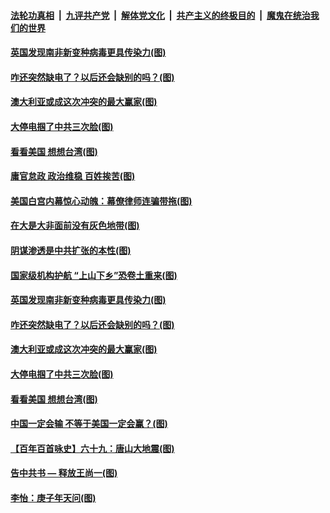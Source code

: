 

####  [法轮功真相](../../../../basic/blob/master/README.md?t=12250202) &nbsp;|&nbsp; [九评共产党](../../../../9ping.md/blob/master/README.md?t=12250202) &nbsp;|&nbsp; [解体党文化](../../../../jtdwh.md/blob/master/README.md?t=12250202)  &nbsp;|&nbsp; [共产主义的终极目的](../../../../gczydzjmd.md/blob/master/README.md?t=12250202) &nbsp;|&nbsp; [魔鬼在统治我们的世界](../../../../mgztzwmdsj.md/blob/master/README.md?t=12250202) 

#### [英国发现南非新变种病毒更具传染力(图)](../pages/p4/956841.md?t=12250202) 


#### [咋还突然缺电了？以后还会缺别的吗？(图)](../pages/p4/956716.md?t=12250202) 

#### [澳大利亚或成这次冲突的最大赢家(图)](../pages/p4/956724.md?t=12250202) 

#### [大停电掴了中共三次脸(图)](../pages/p4/956729.md?t=12250202) 

#### [看看美国 想想台湾(图)](../pages/p4/956723.md?t=12250202) 



#### [庸官怠政 政治维稳 百姓挨苦(图)](../pages/p4/956860.md?t=12250202) 

#### [美国白宫内幕惊心动魄：幕僚律师连骗带拖(图)](../pages/p4/956856.md?t=12250202) 

#### [在大是大非面前没有灰色地带(图)](../pages/p4/956852.md?t=12250202) 

#### [阴谋渗透是中共扩张的本性(图)](../pages/p4/956850.md?t=12250202) 

#### [国家级机构护航 “上山下乡”恐卷土重来(图)](../pages/p4/956845.md?t=12250202) 

#### [英国发现南非新变种病毒更具传染力(图)](../pages/p4/956841.md?t=12250202) 



#### [咋还突然缺电了？以后还会缺别的吗？(图)](../pages/p4/956716.md?t=12250202) 

#### [澳大利亚或成这次冲突的最大赢家(图)](../pages/p4/956724.md?t=12250202) 

#### [大停电掴了中共三次脸(图)](../pages/p4/956729.md?t=12250202) 

#### [看看美国 想想台湾(图)](../pages/p4/956723.md?t=12250202) 

#### [中国一定会输 不等于美国一定会赢？(图)](../pages/p4/956720.md?t=12250202) 

#### [【百年百首咏史】六十九：唐山大地震(图)](../pages/p4/956719.md?t=12250202) 

#### [告中共书 — 释放王尚一(图)](../pages/p4/956163.md?t=12250202) 



#### [李怡：庚子年天问(图)](../pages/p4/956601.md?t=12250202) 


